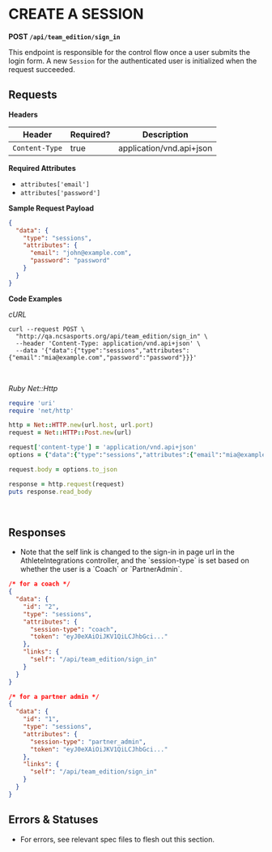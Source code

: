 # CREATE A SESSION

**POST `/api/team_edition/sign_in`**

This endpoint is responsible for the control flow once a user submits the login form. A new `Session` for the authenticated user is initialized when the request succeeded.


## Requests


**Headers**

| Header          | Required? | Description                |
|-----------------|-----------|----------------------------|
| `Content-Type`  | true      | application/vnd.api+json   |



**Required Attributes**

* `attributes['email']`
* `attributes['password']`


**Sample Request Payload**

```json
{
  "data": {
    "type": "sessions",
    "attributes": {
      "email": "john@example.com",
      "password": "password"
    }
  }
}
```

**Code Examples**

_cURL_

```shell
curl --request POST \
  "http://qa.ncsasports.org/api/team_edition/sign_in" \
  --header 'Content-Type: application/vnd.api+json' \
  --data '{"data":{"type":"sessions","attributes":{"email":"mia@example.com","password":"password"}}}'
```

<br>

_Ruby Net::Http_

```ruby
require 'uri'
require 'net/http'

http = Net::HTTP.new(url.host, url.port)
request = Net::HTTP::Post.new(url)

request['content-type'] = 'application/vnd.api+json'
options = {"data":{"type":"sessions","attributes":{"email":"mia@example.com","password":"password"}}}

request.body = options.to_json

response = http.request(request)
puts response.read_body
```

<br>

## Responses

<aside class="notice"><ul><li>Note that the self link is changed to the sign-in in page url in the AthleteIntegrations controller, and the `session-type` is set based on whether the user is a `Coach` or `PartnerAdmin`.</li></ul></aside>

```json
/* for a coach */
{
  "data": {
    "id": "2",
    "type": "sessions",
    "attributes": {
      "session-type": "coach",
      "token": "eyJ0eXAiOiJKV1QiLCJhbGci..."
    },
    "links": {
      "self": "/api/team_edition/sign_in"
    }
  }
}
```

```json
/* for a partner admin */
{
  "data": {
    "id": "1",
    "type": "sessions",
    "attributes": {
      "session-type": "partner_admin",
      "token": "eyJ0eXAiOiJKV1QiLCJhbGci..."
    },
    "links": {
      "self": "/api/team_edition/sign_in"
    }
  }
}

```


## Errors & Statuses

* For errors, see relevant spec files to flesh out this section.

